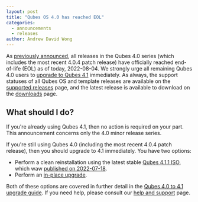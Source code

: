 ```yaml
---
layout: post
title: "Qubes OS 4.0 has reached EOL"
categories:
  - announcements
  - releases
author: Andrew David Wong
---
```


As [previously announced](/news/2022/07/04/qubes-os-4-0-eol-on-2022-08-04/), all releases in the Qubes 4.0 series (which includes the most recent 4.0.4 patch release) have officially reached end-of-life (EOL) as of today, 2022-08-04. We strongly urge all remaining Qubes 4.0 users to [upgrade to Qubes 4.1](/doc/upgrade/4.1/) immediately. As always, the support statuses of all Qubes OS and template releases are available on the [supported releases](/doc/supported-releases/) page, and the latest release is available to download on the [downloads](/downloads/) page.

## What should I do?

If you're already using Qubes 4.1, then no action is required on your part. This announcement concerns only the 4.0 minor release series.

If you're still using Qubes 4.0 (including the most recent 4.0.4 patch release), then you should upgrade to 4.1 immediately. You have two options:

- Perform a clean reinstallation using the latest stable [Qubes 4.1.1 ISO](/downloads/#qubes-release-4-1-1), which waw [published on 2022-07-18](/news/2022/07/18/qubes-4-1-1/).
- Perform an [in-place upgrade](/doc/upgrade/4.1/#in-place-upgrade).

Both of these options are covered in further detail in the [Qubes 4.0 to 4.1 upgrade guide](/doc/upgrade/4.1/). If you need help, please consult our [help and support](/support/) page.
